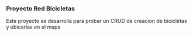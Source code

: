 ### Proyecto Red Bicicletas

Este proyecto se desarrolla para probar un CRUD de creacion de bicicletas y ubicarlas en el mapa 